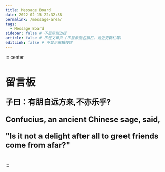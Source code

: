 ```yaml
---
title: Message Board
date: 2022-02-15 22:32:38
permalink: /message-area/
tags: 
  - Message Board
sidebar: false # 不显示侧边栏
article: false # 不是文章页 (不显示面包屑栏、最近更新栏等)
editLink: false # 不显示编辑按钮
---
```


::: center 
<h1 style="font-size: 2rem;">留言板</h1>
<p style="font-size: 1.5rem;"><strong>子曰：有朋自远方来,不亦乐乎?</strong></p>
<p style="font-size: 1.5rem"><strong>Confucius, an ancient Chinese sage, said, </strong></p>
<p style="font-size: 1.5rem"><strong>"Is it not a delight after all to greet friends come from afar?"</strong></p>
<br>
:::

<Vssue />
